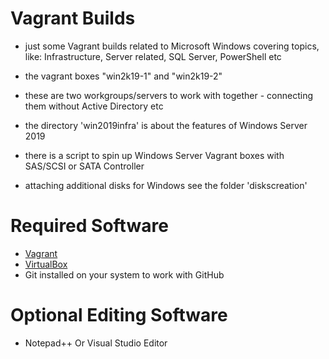 # Vagrant Builds

* just some Vagrant builds related to Microsoft Windows covering topics, like:
Infrastructure, Server related, SQL Server, PowerShell etc
* the vagrant boxes "win2k19-1" and "win2k19-2"
* these are two workgroups/servers to work with together - connecting them without Active Directory etc

* the directory 'win2019infra' is about the features of Windows Server 2019
* there is a script to spin up Windows Server Vagrant boxes with SAS/SCSI or SATA Controller
* attaching additional disks for Windows see the folder 'diskscreation'

# Required Software
* [Vagrant](https://www.vagrantup.com/downloads.html)
* [VirtualBox](https://www.virtualbox.org/wiki/Downloads)
* Git installed on your system to work with GitHub

# Optional Editing Software

* Notepad++ Or Visual Studio Editor
